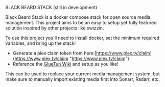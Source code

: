 BLACK BEARD STACK
(still in development)

Black Beard Stack is a docker compose stack for open source media management.
This project aims to be an easy to setup yet fully featured solution inspired by other projects like swizzin.

To use this project you'll need to install docker, set the minimum required variables, and bring up the stack!
- Generate a plex claim token from here:[https://www.plex.tv/claim](https://www.plex.tv/claim "https://www.plex.tv/claim")
- Reference the [GlueTun Wiki](https://github.com/qdm12/gluetun-wiki) and setup as you like!

This can be used to replace your current media management system, but make sure to manually import existing media first into Sonarr, Radarr, etc.
